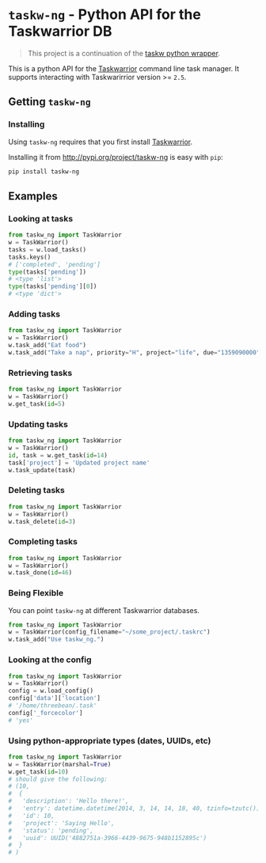 # `taskw-ng` - Python API for the Taskwarrior DB

> This project is a continuation of the [taskw python
wrapper](https://github.com/ralphbean/taskw).

This is a python API for the [Taskwarrior](http://taskwarrior.org) command line
task manager. It supports interacting with Taskwarirrior version >= `2.5`.

## Getting `taskw-ng`

### Installing

Using `taskw-ng` requires that you first install [Taskwarrior](http://taskwarrior.org).

Installing it from http://pypi.org/project/taskw-ng is easy with `pip`:

```sh
pip install taskw-ng
```

## Examples

### Looking at tasks

```python
from taskw_ng import TaskWarrior
w = TaskWarrior()
tasks = w.load_tasks()
tasks.keys()
# ['completed', 'pending']
type(tasks['pending'])
# <type 'list'>
type(tasks['pending'][0])
# <type 'dict'>
```

### Adding tasks

```python
from taskw_ng import TaskWarrior
w = TaskWarrior()
w.task_add("Eat food")
w.task_add("Take a nap", priority="H", project="life", due="1359090000")
```

### Retrieving tasks

```python
from taskw_ng import TaskWarrior
w = TaskWarrior()
w.get_task(id=5)
```

### Updating tasks

```python
from taskw_ng import TaskWarrior
w = TaskWarrior()
id, task = w.get_task(id=14)
task['project'] = 'Updated project name'
w.task_update(task)
```

### Deleting tasks

```python
from taskw_ng import TaskWarrior
w = TaskWarrior()
w.task_delete(id=3)
```

### Completing tasks

```python
from taskw_ng import TaskWarrior
w = TaskWarrior()
w.task_done(id=46)
```

### Being Flexible

You can point `taskw-ng` at different Taskwarrior databases.

```python
from taskw_ng import TaskWarrior
w = TaskWarrior(config_filename="~/some_project/.taskrc")
w.task_add("Use taskw_ng.")
```

### Looking at the config

```python
from taskw_ng import TaskWarrior
w = TaskWarrior()
config = w.load_config()
config['data']['location']
# '/home/threebean/.task'
config['_forcecolor']
# 'yes'
```

### Using python-appropriate types (dates, UUIDs, etc)

```python
from taskw_ng import TaskWarrior
w = TaskWarrior(marshal=True)
w.get_task(id=10)
# should give the following:
# (10,
#  {
#   'description': 'Hello there!',
#   'entry': datetime.datetime(2014, 3, 14, 14, 18, 40, tzinfo=tzutc())
#   'id': 10,
#   'project': 'Saying Hello',
#   'status': 'pending',
#   'uuid': UUID('4882751a-3966-4439-9675-948b1152895c')
#  }
# )
```

